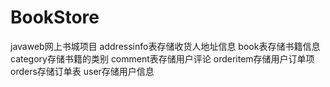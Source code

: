 # BookStore
javaweb网上书城项目
addressinfo表存储收货人地址信息
book表存储书籍信息
category存储书籍的类别
comment表存储用户评论
orderitem存储用户订单项
orders存储订单表
user存储用户信息
